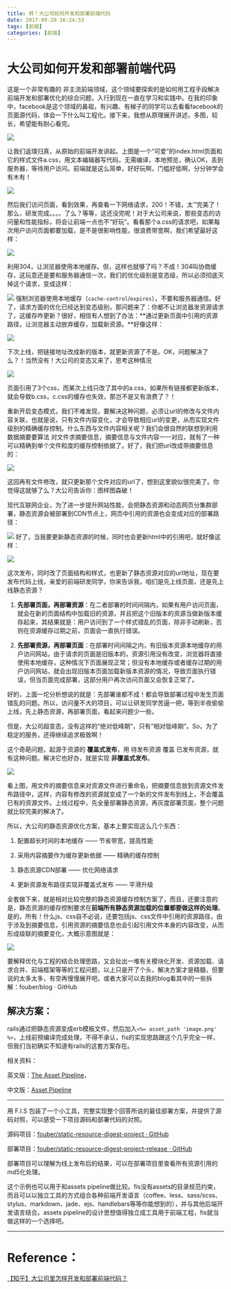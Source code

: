 ```yaml
---
title: 转！大公司如何开发和部署前端代码
date: 2017-09-20 16:24:53
tags: [前端]
categories: [前端]
---
```

# 大公司如何开发和部署前端代码
这是一个非常有趣的 非主流前端领域，这个领域要探索的是如何用工程手段解决前端开发和部署优化的综合问题，入行到现在一直在学习和实践中。在我的印象中，facebook是这个领域的鼻祖，有兴趣、有梯子的同学可以去看看facebook的页面源代码，体会一下什么叫工程化。接下来，我想从原理展开讲述，多图，较长，希望能有耐心看完。

![](http://images.zyy1217.com/07c2bdef6ccef3ada425d61e3062dd09_b.png)

让我们返璞归真，从原始的前端开发讲起。上图是一个“可爱”的index.html页面和它的样式文件a.css，用文本编辑器写代码，无需编译，本地预览，确认OK，丢到服务器，等待用户访问。前端就是这么简单，好好玩啊，门槛好低啊，分分钟学会有木有！

![](http://images.zyy1217.com/d53b504bbc9f1887eddf06d90545b870_b.png)



然后我们访问页面，看到效果，再查看一下网络请求，200！不错，太™完美了！那么，研发完成。。。。了么？等等，这还没完呢！对于大公司来说，那些变态的访问量和性能指标，将会让前端一点也不“好玩”。看看那个a.css的请求吧，如果每次用户访问页面都要加载，是不是很影响性能，很浪费带宽啊，我们希望最好这样：

![](http://images.zyy1217.com/6a611755a5648ca252211cec85a31ac4_b.png)


利用304，让浏览器使用本地缓存。但，这样也就够了吗？不成！304叫协商缓存，这玩意还是要和服务器通信一次，我们的优化级别是变态级，所以必须彻底灭掉这个请求，变成这样：

![](http://images.zyy1217.com/fd74ab2bf02d79dd7af1336b4c8f180e_b.png)
强制浏览器使用本地缓存（`cache-control`/`expires`），不要和服务器通信。好了，请求方面的优化已经达到变态级别，那问题来了：你都不让浏览器发资源请求了，这缓存咋更新？很好，相信有人想到了办法：**通过更新页面中引用的资源路径，让浏览器主动放弃缓存，加载新资源。**好像这样：

![](http://images.zyy1217.com/8a8676e933478d1a73777d84a5de55f5_b.png)

下次上线，把链接地址改成新的版本，就更新资源了不是。OK，问题解决了么？！当然没有！大公司的变态又来了，思考这种情况

![](http://images.zyy1217.com/4681f7131e777dc885bf66000580ca40_b.png)

页面引用了3个css，而某次上线只改了其中的a.css，如果所有链接都更新版本，就会导致b.css，c.css的缓存也失效，那岂不是又有浪费了？！

重新开启变态模式，我们不难发现，要解决这种问题，必须让url的修改与文件内容关联，也就是说，只有文件内容变化，才会导致相应url的变更，从而实现文件级别的精确缓存控制。什么东西与文件内容相关呢？我们会很自然的联想到利用 数据摘要要算法 对文件求摘要信息，摘要信息与文件内容一一对应，就有了一种可以精确到单个文件粒度的缓存控制依据了。好了，我们把url改成带摘要信息的：

![](http://images.zyy1217.com/5276595f41d6276e21e5bc1d25741680_b.png)

这回再有文件修改，就只更新那个文件对应的url了，想到这里貌似很完美了。你觉得这就够了么？大公司告诉你：图样图森破！

现代互联网企业，为了进一步提升网站性能，会把静态资源和动态网页分集群部署，静态资源会被部署到CDN节点上，网页中引用的资源也会变成对应的部署路径：

![](http://images.zyy1217.com/0866cb58bcf349642d57a06b162e0d91_b.png)
好了，当我要更新静态资源的时候，同时也会更新html中的引用吧，就好像这样：

![](http://images.zyy1217.com/16d6d6c32e52ef1d1a835fb2ed15f864_b.png)


这次发布，同时改了页面结构和样式，也更新了静态资源对应的url地址，现在要发布代码上线，亲爱的前端研发同学，你来告诉我，咱们是先上线页面，还是先上线静态资源？

1. **先部署页面，再部署资源**：在二者部署的时间间隔内，如果有用户访问页面，就会在新的页面结构中加载旧的资源，并且把这个旧版本的资源当做新版本缓存起来，其结果就是：用户访问到了一个样式错乱的页面，除非手动刷新，否则在资源缓存过期之前，页面会一直执行错误。

2. **先部署资源，再部署页面**：在部署时间间隔之内，有旧版本资源本地缓存的用户访问网站，由于请求的页面是旧版本的，资源引用没有改变，浏览器将直接使用本地缓存，这种情况下页面展现正常；但没有本地缓存或者缓存过期的用户访问网站，就会出现旧版本页面加载新版本资源的情况，导致页面执行错误，但当页面完成部署，这部分用户再次访问页面又会恢复正常了。

好的，上面一坨分析想说的就是：先部署谁都不成！都会导致部署过程中发生页面错乱的问题。所以，访问量不大的项目，可以让研发同学苦逼一把，等到半夜偷偷上线，先上静态资源，再部署页面，看起来问题少一些。

但是，大公司超变态，没有这样的“绝对低峰期”，只有“相对低峰期”。So，为了稳定的服务，还得继续追求极致啊！

这个奇葩问题，起源于资源的 **覆盖式发布**，用 待发布资源 覆盖 已发布资源，就有这种问题。解决它也好办，就是实现 **非覆盖式发布**。

![](http://images.zyy1217.com/9b3a9df114d14a14130a70abf5733837_b.png)


看上图，用文件的摘要信息来对资源文件进行重命名，把摘要信息放到资源文件发布路径中，这样，内容有修改的资源就变成了一个新的文件发布到线上，不会覆盖已有的资源文件。上线过程中，先全量部署静态资源，再灰度部署页面，整个问题就比较完美的解决了。

所以，大公司的静态资源优化方案，基本上要实现这么几个东西：

1. 配置超长时间的本地缓存                 —— 节省带宽，提高性能

2. 采用内容摘要作为缓存更新依据      —— 精确的缓存控制

3. 静态资源CDN部署                           —— 优化网络请求

4. 更新资源发布路径实现非覆盖式发布  —— 平滑升级

全套做下来，就是相对比较完整的静态资源缓存控制方案了，而且，还要注意的是，静态资源的缓存控制要求在**前端所有静态资源加载的位置都要做这样的处理**。是的，所有！什么js、css自不必说，还要包括js、css文件中引用的资源路径，由于涉及到摘要信息，引用资源的摘要信息也会引起引用文件本身的内容改变，从而形成级联的摘要变化，大概示意图就是：

![](http://images.zyy1217.com/edf10bb428d39d721e36760a86d2641e_b.png)


要解释优化与工程的结合处理思路，又会扯出一堆有关模块化开发、资源加载、请求合并、前端框架等等的工程问题，以上只是开了个头，解决方案才是精髓，但要说的太多太多，有空再慢慢展开吧。或者大家可以去我的blog看其中的一些拆解：fouber/blog · GitHub


## 解决方案：

rails通过把静态资源变成erb模板文件，然后加入`<%= asset_path 'image.png' %>`，上线前预编译完成处理，不得不承认，fis的实现思路跟这个几乎完全一样，但我们当初确实不知道有rails的这套方案存在。

相关资料：

英文版：[The Asset Pipeline](https://link.zhihu.com/?target=http%3A//guides.rubyonrails.org/asset_pipeline.html)，

中文版：[Asset Pipeline](https://link.zhihu.com/?target=http%3A//guides.ruby-china.org/asset_pipeline.html)

-----

用 F.I.S 包装了一个小工具，完整实现整个回答所说的最佳部署方案，并提供了源码对照，可以感受一下项目源码和部署代码的对照。

源码项目：[fouber/static-resource-digest-project · GitHub](https://link.zhihu.com/?target=https%3A//github.com/fouber/static-resource-digest-project)

部署项目：[fouber/static-resource-digest-project-release · GitHub](https://link.zhihu.com/?target=https%3A//github.com/fouber/static-resource-digest-project-release)

部署项目可以理解为线上发布后的结果，可以在部署项目里查看所有资源引用的md5化处理。

这个示例也可以用于和assets pipeline做比较。fis没有assets的目录规范约束，而且可以以独立工具的方式组合各种前端开发语言（coffee、less、sass/scss、stylus、markdown、jade、ejs、handlebars等等你能想到的），并与其他后端开发语言结合。assets pipeline的设计思想值得独立成工具用于前端工程，fis就当做这样的一个选择吧。

------


# Reference：
[【知乎】大公司里怎样开发和部署前端代码？](https://www.zhihu.com/question/20790576)
